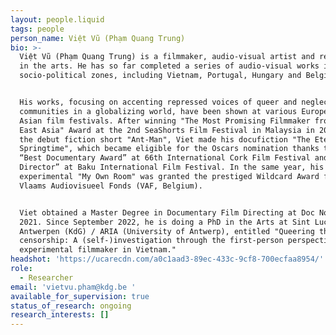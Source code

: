 ```yaml
---
layout: people.liquid
tags: people
person_name: Việt Vũ (Phạm Quang Trung)
bio: >-
  Việt Vũ (Phạm Quang Trung) is a filmmaker, audio-visual artist and reseacher
  in the arts. He has so far completed a series of audio-visual works in various
  socio-political zones, including Vietnam, Portugal, Hungary and Belgium. 


  His works, focusing on accenting repressed voices of queer and neglected
  communities in a globalizing world, have been shown at various European and
  Asian film festivals. After winning "The Most Promising Filmmaker from South
  East Asia" Award at the 2nd SeaShorts Film Festival in Malaysia in 2018 for
  the debut fiction short "Ant-Man", Viet made his docufiction "The Eternal
  Springtime", which became eligible for the Oscars nomination thanks to winning
  “Best Documentary Award” at 66th International Cork Film Festival and “Best
  Director” at Baku International Film Festival. In the same year, his
  experimental "My Own Room" was granted the prestiged Wildcard Award from
  Vlaams Audiovisueel Fonds (VAF, Belgium). 


  Viet obtained a Master Degree in Documentary Film Directing at Doc Nomads in
  2021. Since September 2022, he is doing a PhD in the Arts at Sint Lucas
  Antwerpen (KdG) / ARIA (University of Antwerp), entitled "Queering the
  censorship: A (self-)investigation through the first-person perspective of an
  experimental filmmaker in Vietnam."
headshot: 'https://ucarecdn.com/a0c1aad3-89ec-433c-9cf8-700ecfaa8954/'
role:
  - Researcher
email: 'vietvu.pham@kdg.be '
available_for_supervision: true
status_of_research: ongoing
research_interests: []
---
```


